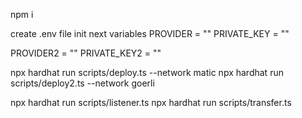 npm i

create .env file
init next variables
PROVIDER = ""
PRIVATE_KEY = ""

PROVIDER2 = ""
PRIVATE_KEY2 = ""

npx hardhat run scripts/deploy.ts --network matic
npx hardhat run scripts/deploy2.ts --network goerli  

npx hardhat run scripts/listener.ts
npx hardhat run scripts/transfer.ts